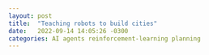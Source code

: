 ```yaml
---
layout: post
title:  "Teaching robots to build cities"
date:   2022-09-14 14:05:26 -0300
categories: AI agents reinforcement-learning planning
---
```


